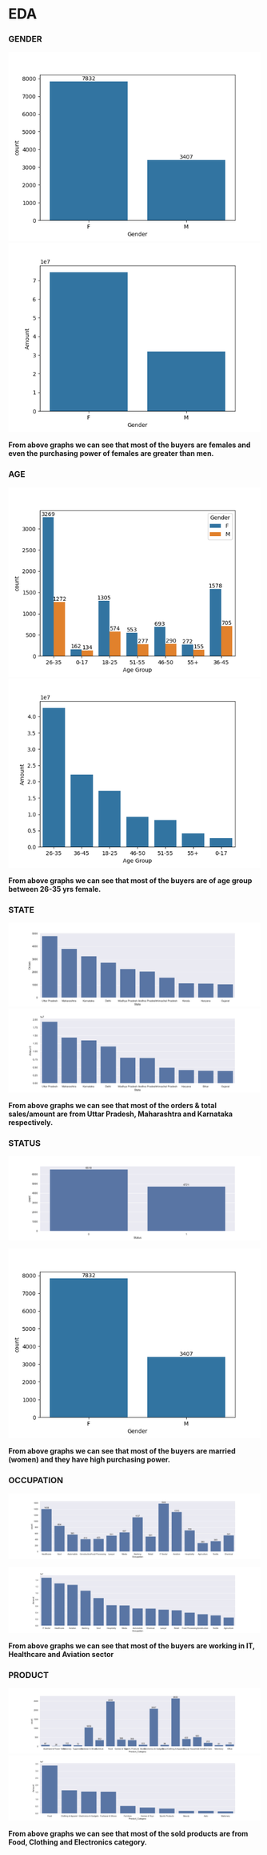 # EDA

### GENDER
  ![Gender](/Outputs/gender_1.png)
  ![Gender](/Outputs/gender_2.png)
  
**From above graphs we can see that most of the buyers are females and even the purchasing power of females are greater than men.**
  
### AGE
  ![Gender](/Outputs/age_1.png)
  ![Gender](/Outputs/age_2.png)

**From above graphs we can see that most of the buyers are of age group between 26-35 yrs female.**
  
### STATE
  ![Gender](/Outputs/state_1.png)
  ![Gender](/Outputs/state_2.png)

**From above graphs we can see that most of the orders & total sales/amount are from Uttar Pradesh, Maharashtra and Karnataka respectively.**

### STATUS
  ![Gender](/Outputs/status_1.png)

  ![Gender](/Outputs/status_2.png)
  
  **From above graphs we can see that most of the buyers are married (women) and they have high purchasing power.**

  
### OCCUPATION
  ![Gender](/Outputs/occupation_1.png)

  ![Gender](/Outputs/occupation_2.png)

**From above graphs we can see that most of the buyers are working in IT, Healthcare and Aviation sector**

### PRODUCT
 ![Gender](/Outputs/product_1.png)
 ![Gender](/Outputs/product_2.png)

 **From above graphs we can see that most of the sold products are from Food, Clothing and Electronics category.**
